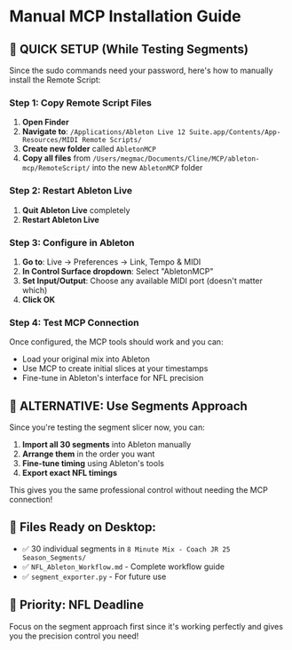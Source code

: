 # Manual MCP Installation Guide

## 🚨 QUICK SETUP (While Testing Segments)

Since the sudo commands need your password, here's how to manually install the Remote Script:

### Step 1: Copy Remote Script Files
1. **Open Finder**
2. **Navigate to**: `/Applications/Ableton Live 12 Suite.app/Contents/App-Resources/MIDI Remote Scripts/`
3. **Create new folder** called `AbletonMCP`
4. **Copy all files** from `/Users/megmac/Documents/Cline/MCP/ableton-mcp/RemoteScript/` into the new `AbletonMCP` folder

### Step 2: Restart Ableton Live
1. **Quit Ableton Live** completely
2. **Restart Ableton Live**

### Step 3: Configure in Ableton
1. **Go to**: Live → Preferences → Link, Tempo & MIDI
2. **In Control Surface dropdown**: Select "AbletonMCP"
3. **Set Input/Output**: Choose any available MIDI port (doesn't matter which)
4. **Click OK**

### Step 4: Test MCP Connection
Once configured, the MCP tools should work and you can:
- Load your original mix into Ableton
- Use MCP to create initial slices at your timestamps
- Fine-tune in Ableton's interface for NFL precision

## 🎯 ALTERNATIVE: Use Segments Approach
Since you're testing the segment slicer now, you can:
1. **Import all 30 segments** into Ableton manually
2. **Arrange them** in the order you want
3. **Fine-tune timing** using Ableton's tools
4. **Export exact NFL timings**

This gives you the same professional control without needing the MCP connection!

## 📁 Files Ready on Desktop:
- ✅ 30 individual segments in `8 Minute Mix - Coach JR 25 Season_Segments/`
- ✅ `NFL_Ableton_Workflow.md` - Complete workflow guide
- ✅ `segment_exporter.py` - For future use

## 🏈 Priority: NFL Deadline
Focus on the segment approach first since it's working perfectly and gives you the precision control you need!
